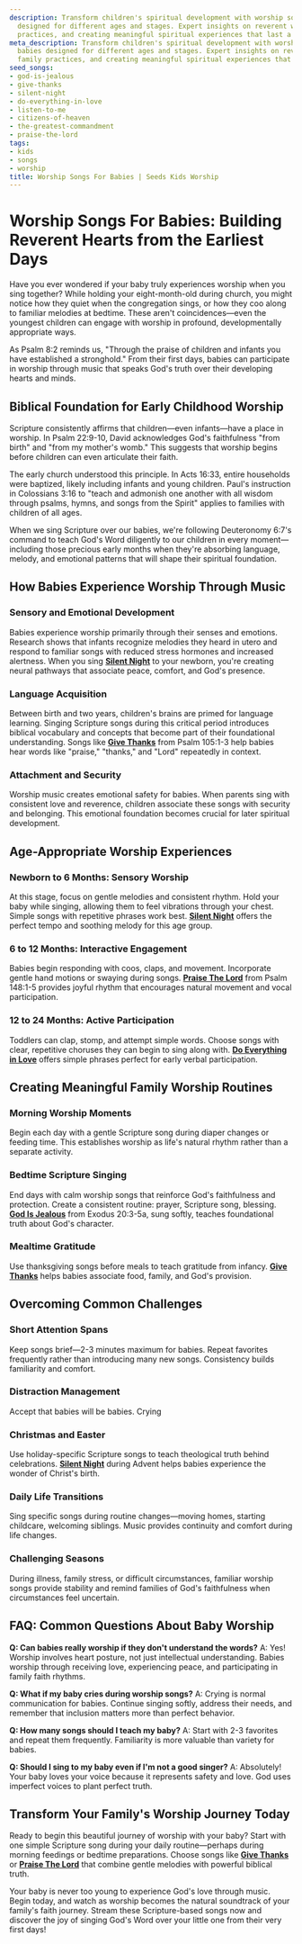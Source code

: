 ```yaml
---
description: Transform children's spiritual development with worship songs for babies
  designed for different ages and stages. Expert insights on reverent worship, family
  practices, and creating meaningful spiritual experiences that last a lifetime.
meta_description: Transform children's spiritual development with worship songs for
  babies designed for different ages and stages. Expert insights on reverent worship,
  family practices, and creating meaningful spiritual experiences that last a lifetime.
seed_songs:
- god-is-jealous
- give-thanks
- silent-night
- do-everything-in-love
- listen-to-me
- citizens-of-heaven
- the-greatest-commandment
- praise-the-lord
tags:
- kids
- songs
- worship
title: Worship Songs For Babies | Seeds Kids Worship
---
```

# Worship Songs For Babies: Building Reverent Hearts from the Earliest Days

Have you ever wondered if your baby truly experiences worship when you sing together? While holding your eight-month-old during church, you might notice how they quiet when the congregation sings, or how they coo along to familiar melodies at bedtime. These aren't coincidences—even the youngest children can engage with worship in profound, developmentally appropriate ways.

As Psalm 8:2 reminds us, "Through the praise of children and infants you have established a stronghold." From their first days, babies can participate in worship through music that speaks God's truth over their developing hearts and minds.

## Biblical Foundation for Early Childhood Worship

Scripture consistently affirms that children—even infants—have a place in worship. In Psalm 22:9-10, David acknowledges God's faithfulness "from birth" and "from my mother's womb." This suggests that worship begins before children can even articulate their faith.

The early church understood this principle. In Acts 16:33, entire households were baptized, likely including infants and young children. Paul's instruction in Colossians 3:16 to "teach and admonish one another with all wisdom through psalms, hymns, and songs from the Spirit" applies to families with children of all ages.

When we sing Scripture over our babies, we're following Deuteronomy 6:7's command to teach God's Word diligently to our children in every moment—including those precious early months when they're absorbing language, melody, and emotional patterns that will shape their spiritual foundation.

## How Babies Experience Worship Through Music

### Sensory and Emotional Development

Babies experience worship primarily through their senses and emotions. Research shows that infants recognize melodies they heard in utero and respond to familiar songs with reduced stress hormones and increased alertness. When you sing [**Silent Night**](https://seedskidsworship.com/product/silent-night-2/) to your newborn, you're creating neural pathways that associate peace, comfort, and God's presence.

### Language Acquisition

Between birth and two years, children's brains are primed for language learning. Singing Scripture songs during this critical period introduces biblical vocabulary and concepts that become part of their foundational understanding. Songs like [**Give Thanks**](https://seedskidsworship.com/product/give-thanks-psalm-1051-3-2/) from Psalm 105:1-3 help babies hear words like "praise," "thanks," and "Lord" repeatedly in context.

### Attachment and Security

Worship music creates emotional safety for babies. When parents sing with consistent love and reverence, children associate these songs with security and belonging. This emotional foundation becomes crucial for later spiritual development.

## Age-Appropriate Worship Experiences

### Newborn to 6 Months: Sensory Worship
At this stage, focus on gentle melodies and consistent rhythm. Hold your baby while singing, allowing them to feel vibrations through your chest. Simple songs with repetitive phrases work best. [**Silent Night**](https://seedskidsworship.com/product/silent-night-2/) offers the perfect tempo and soothing melody for this age group.

### 6 to 12 Months: Interactive Engagement
Babies begin responding with coos, claps, and movement. Incorporate gentle hand motions or swaying during songs. [**Praise The Lord**](https://seedskidsworship.com/product/praise-the-lord-psalm-1451-5/) from Psalm 148:1-5 provides joyful rhythm that encourages natural movement and vocal participation.

### 12 to 24 Months: Active Participation
Toddlers can clap, stomp, and attempt simple words. Choose songs with clear, repetitive choruses they can begin to sing along with. [**Do Everything in Love**](https://seedskidsworship.com/product/do-everything-in-love-1-corinthians-1613-14-2/) offers simple phrases perfect for early verbal participation.

## Creating Meaningful Family Worship Routines

### Morning Worship Moments
Begin each day with a gentle Scripture song during diaper changes or feeding time. This establishes worship as life's natural rhythm rather than a separate activity.

### Bedtime Scripture Singing
End days with calm worship songs that reinforce God's faithfulness and protection. Create a consistent routine: prayer, Scripture song, blessing. [**God Is Jealous**](https://seedskidsworship.com/product/god-is-jealous-exodus-203-5a-2/) from Exodus 20:3-5a, sung softly, teaches foundational truth about God's character.

### Mealtime Gratitude
Use thanksgiving songs before meals to teach gratitude from infancy. [**Give Thanks**](https://seedskidsworship.com/product/give-thanks-psalm-1051-3-2/) helps babies associate food, family, and God's provision.

## Overcoming Common Challenges

### Short Attention Spans
Keep songs brief—2-3 minutes maximum for babies. Repeat favorites frequently rather than introducing many new songs. Consistency builds familiarity and comfort.

### Distraction Management
Accept that babies will be babies. Crying

### Christmas and Easter
Use holiday-specific Scripture songs to teach theological truth behind celebrations. [**Silent Night**](https://seedskidsworship.com/product/silent-night-2/) during Advent helps babies experience the wonder of Christ's birth.

### Daily Life Transitions
Sing specific songs during routine changes—moving homes, starting childcare, welcoming siblings. Music provides continuity and comfort during life changes.

### Challenging Seasons
During illness, family stress, or difficult circumstances, familiar worship songs provide stability and remind families of God's faithfulness when circumstances feel uncertain.

## FAQ: Common Questions About Baby Worship

**Q: Can babies really worship if they don't understand the words?**
A: Yes! Worship involves heart posture, not just intellectual understanding. Babies worship through receiving love, experiencing peace, and participating in family faith rhythms.

**Q: What if my baby cries during worship songs?**
A: Crying is normal communication for babies. Continue singing softly, address their needs, and remember that inclusion matters more than perfect behavior.

**Q: How many songs should I teach my baby?**
A: Start with 2-3 favorites and repeat them frequently. Familiarity is more valuable than variety for babies.

**Q: Should I sing to my baby even if I'm not a good singer?**
A: Absolutely! Your baby loves your voice because it represents safety and love. God uses imperfect voices to plant perfect truth.

## Transform Your Family's Worship Journey Today

Ready to begin this beautiful journey of worship with your baby? Start with one simple Scripture song during your daily routine—perhaps during morning feedings or bedtime preparations. Choose songs like [**Give Thanks**](https://seedskidsworship.com/product/give-thanks-psalm-1051-3-2/) or [**Praise The Lord**](https://seedskidsworship.com/product/praise-the-lord-psalm-1451-5/) that combine gentle melodies with powerful biblical truth.

Your baby is never too young to experience God's love through music. Begin today, and watch as worship becomes the natural soundtrack of your family's faith journey. Stream these Scripture-based songs now and discover the joy of singing God's Word over your little one from their very first days!

<script type="application/ld+json">
{
  "@context": "https://schema.org",
  "@type": "Article",
  "headline": "Worship Songs For Babies",
  "author": {
    "@type": "Organization",
    "name": "Seeds Kids Worship"
  },
  "publisher": {
    "@type": "Organization",
    "name": "Seeds Kids Worship",
    "logo": {
      "@type": "ImageObject",
      "url": "https://seedskidsworship.com/logo.png"
    }
  },
  "datePublished": "2025-09-08T14:07:59.436299",
  "dateModified": "2025-09-08T14:07:59.436328",
  "description": "Transform children's spiritual development with worship songs for babies designed for different ages and stages. Expert insights on reverent worship, family pra",
  "mainEntityOfPage": {
    "@type": "WebPage",
    "@id": "https://seedskidsworship.com/activities/worship-songs-for-babies/"
  }
}
</script>

<script type="application/ld+json">
{
  "@context": "https://schema.org",
  "@type": "Product",
  "name": "God Is Jealous",
  "description": "From Exodus 20:3-5a, this song teaches that God is a jealous God who calls His people to worship Him alone and warns against idols, helping kids understand God\u2019s righteous jealousy.",
  "url": "https://seedskidsworship.com/product/god-is-jealous-exodus-203-5a-2/",
  "brand": {
    "@type": "Brand",
    "name": "Seeds Kids Worship"
  },
  "category": "Children's Christian Music",
  "album": "The Character of God"
}
</script>

<script type="application/ld+json">
{
  "@context": "https://schema.org",
  "@type": "Product",
  "name": "Give Thanks",
  "description": "Based on Psalm 105:1-5, this song encourages children to give thanks to the Lord, call on His name, make known His deeds and remember the wonders He has done.",
  "url": "https://seedskidsworship.com/product/give-thanks-psalm-1051-3-2/",
  "brand": {
    "@type": "Brand",
    "name": "Seeds Kids Worship"
  },
  "category": "Children's Christian Music",
  "album": "Seeds of Character"
}
</script>

<script type="application/ld+json">
{
  "@context": "https://schema.org",
  "@type": "Product",
  "name": "Silent Night",
  "description":
